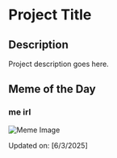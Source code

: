 # Project Title

## Description

Project description goes here.

## Meme of the Day

### me irl
![Meme Image](https://i.redd.it/e95eiacw6l4f1.png)

Updated on: [6/3/2025]